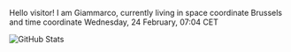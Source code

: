 Hello visitor! I am Giammarco, currently living in space coordinate Brussels and time coordinate Wednesday, 24 February, 07:04 CET

![GitHub Stats](https://github-readme-stats.vercel.app/api?username=grcasanova)

